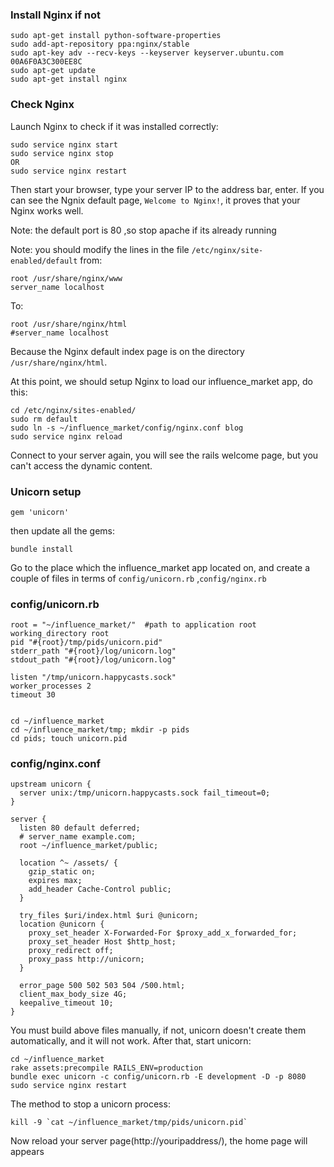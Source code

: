 ### Install Nginx if not

    sudo apt-get install python-software-properties
    sudo add-apt-repository ppa:nginx/stable
    sudo apt-key adv --recv-keys --keyserver keyserver.ubuntu.com 00A6F0A3C300EE8C
    sudo apt-get update
    sudo apt-get install nginx

### Check Nginx

Launch Nginx to check if it was installed correctly:

    sudo service nginx start
    sudo service nginx stop
    OR
    sudo service nginx restart

Then start your browser, type your server IP to the address bar, enter. If you
can see the Ngnix default page, `Welcome to Nginx!`, it proves that your Nginx
works well.

Note: the default port is 80 ,so stop apache if its already running

Note: you should modify the lines in the file `/etc/nginx/site-enabled/default` from:

    root /usr/share/nginx/www
    server_name localhost

To:

    root /usr/share/nginx/html
    #server_name localhost

Because the Nginx default index page is on the directory `/usr/share/nginx/html`.

At this point, we should setup Nginx to load our influence_market app, do this:

    cd /etc/nginx/sites-enabled/
    sudo rm default
    sudo ln -s ~/influence_market/config/nginx.conf blog
    sudo service nginx reload

Connect to your server again, you will see the rails welcome page, but you
can't access the dynamic content.

### Unicorn setup

    gem 'unicorn'

then update all the gems:

    bundle install

Go to the place which the influence_market app located on, and create a couple of files in
terms of `config/unicorn.rb`  ,`config/nginx.rb`

### config/unicorn.rb
    root = "~/influence_market/"  #path to application root
    working_directory root
    pid "#{root}/tmp/pids/unicorn.pid"
    stderr_path "#{root}/log/unicorn.log"
    stdout_path "#{root}/log/unicorn.log"

    listen "/tmp/unicorn.happycasts.sock"
    worker_processes 2
    timeout 30


    cd ~/influence_market
    cd ~/influence_market/tmp; mkdir -p pids
    cd pids; touch unicorn.pid

### config/nginx.conf
    upstream unicorn {
      server unix:/tmp/unicorn.happycasts.sock fail_timeout=0;
    }

    server {
      listen 80 default deferred;
      # server_name example.com;
      root ~/influence_market/public;

      location ^~ /assets/ {
        gzip_static on;
        expires max;
        add_header Cache-Control public;
      }

      try_files $uri/index.html $uri @unicorn;
      location @unicorn {
        proxy_set_header X-Forwarded-For $proxy_add_x_forwarded_for;
        proxy_set_header Host $http_host;
        proxy_redirect off;
        proxy_pass http://unicorn;
      }

      error_page 500 502 503 504 /500.html;
      client_max_body_size 4G;
      keepalive_timeout 10;
    }

You must build above files manually, if not, unicorn doesn't create them
automatically, and it will not work. After that, start unicorn:

    cd ~/influence_market
    rake assets:precompile RAILS_ENV=production
    bundle exec unicorn -c config/unicorn.rb -E development -D -p 8080
    sudo service nginx restart

The method to stop a unicorn process:

    kill -9 `cat ~/influence_market/tmp/pids/unicorn.pid`

Now reload your server page(http://youripaddress/), the home page will appears



